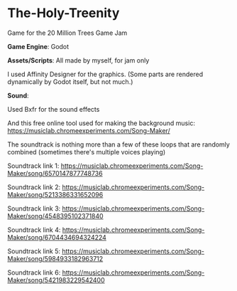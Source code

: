 # The-Holy-Treenity
Game for the 20 Million Trees Game Jam

**Game Engine**: Godot

**Assets/Scripts**: All made by myself, for jam only

I used Affinity Designer for the graphics. (Some parts are rendered dynamically by Godot itself, but not much.)

**Sound**: 

Used Bxfr for the sound effects

And this free online tool used for making the background music: https://musiclab.chromeexperiments.com/Song-Maker/

The soundtrack is nothing more than a few of these loops that are randomly combined (sometimes there's multiple voices playing)

Soundtrack link 1:
https://musiclab.chromeexperiments.com/Song-Maker/song/6570147877748736

Soundtrack link 2:
https://musiclab.chromeexperiments.com/Song-Maker/song/5213386331652096

Soundtrack link 3:
https://musiclab.chromeexperiments.com/Song-Maker/song/4548395102371840

Soundtrack link 4:
https://musiclab.chromeexperiments.com/Song-Maker/song/6704434694324224

Soundtrack link 5:
https://musiclab.chromeexperiments.com/Song-Maker/song/5984933182963712

Soundtrack link 6:
https://musiclab.chromeexperiments.com/Song-Maker/song/5421983229542400
